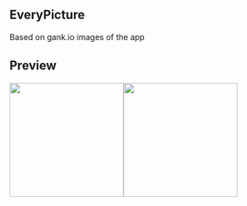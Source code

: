 ## EveryPicture

Based on gank.io images of the app

## Preview

<image src="./image/1.png" width="200px"/><image src="./image/2.png" width="200px"/>